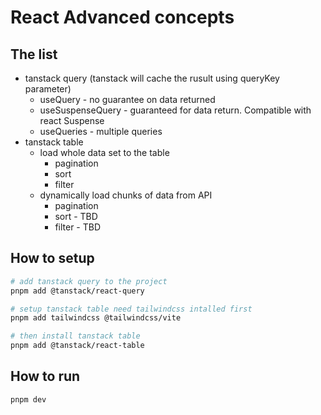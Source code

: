 # React Advanced concepts

## The list
- tanstack query (tanstack will cache the rusult using queryKey parameter)
  - useQuery - no guarantee on data returned
  - useSuspenseQuery - guaranteed for data return. Compatible with react Suspense
  - useQueries - multiple queries
- tanstack table
  - load whole data set to the table
    - pagination
    - sort
    - filter
  - dynamically load chunks of data from API
    - pagination
    - sort - TBD
    - filter - TBD

## How to setup
```bash
# add tanstack query to the project
pnpm add @tanstack/react-query

# setup tanstack table need tailwindcss intalled first
pnpm add tailwindcss @tailwindcss/vite

# then install tanstack table
pnpm add @tanstack/react-table

```

## How to run
```bash
pnpm dev
```
